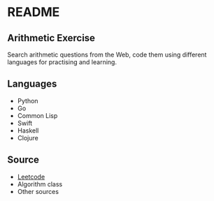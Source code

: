 # README

## Arithmetic Exercise

Search arithmetic questions from the Web, code them using different languages for practising and learning.

## Languages

+ Python
+ Go
+ Common Lisp
+ Swift
+ Haskell
+ Clojure

## Source

+ [Leetcode](leetcode.com)
+ Algorithm class
+ Other sources



